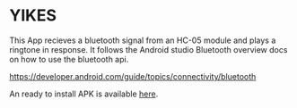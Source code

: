 # YIKES

This App recieves a bluetooth signal from an HC-05 module and plays a ringtone in response. It follows the Android studio Bluetooth overview docs on how to use the bluetooth api. 

https://developer.android.com/guide/topics/connectivity/bluetooth 

An ready to install APK is available [here](https://github.com/bmedeir1/YIKES/tree/master/app/build/outputs/apk/debug). 


